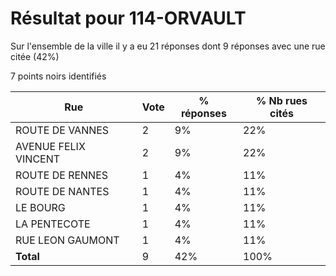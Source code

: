 # Résultat pour 114-ORVAULT

Sur l'ensemble de la ville il y a eu 21 réponses dont 9 réponses avec une rue citée (42%)

7 points noirs identifiés

| Rue | Vote | % réponses | % Nb rues cités|
|-----|------|------------|----------------|
| ROUTE DE VANNES | 2 | 9% | 22%|
| AVENUE FELIX VINCENT | 2 | 9% | 22%|
| ROUTE DE RENNES | 1 | 4% | 11%|
| ROUTE DE NANTES | 1 | 4% | 11%|
| LE BOURG | 1 | 4% | 11%|
| LA PENTECOTE | 1 | 4% | 11%|
| RUE LEON GAUMONT | 1 | 4% | 11%|
| **Total** | 9 | 42% | 100%|
